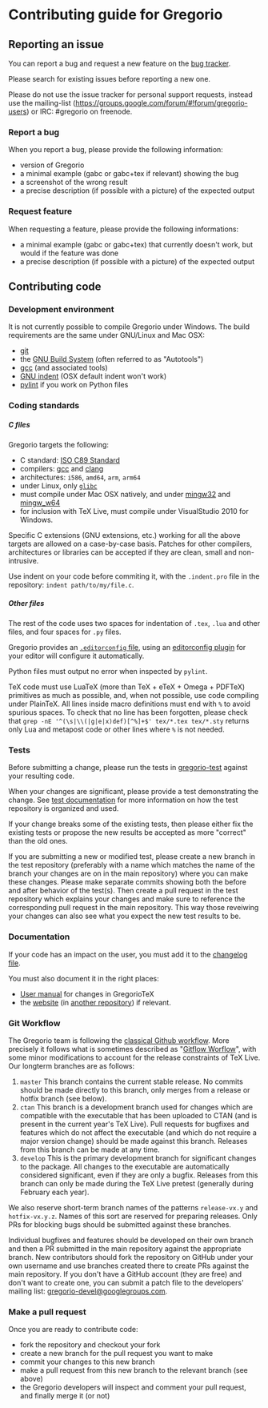# Contributing guide for Gregorio

## Reporting an issue

You can report a bug and request a new feature on the [bug tracker](https://github.com/gregorio-project/gregorio/issues).

Please search for existing issues before reporting a new one.

Please do not use the issue tracker for personal support requests, instead use the mailing-list (https://groups.google.com/forum/#!forum/gregorio-users) or IRC: #gregorio on freenode.

### Report a bug

When you report a bug, please provide the following information:

 * version of Gregorio
 * a minimal example (gabc or gabc+tex if relevant) showing the bug
 * a screenshot of the wrong result
 * a precise description (if possible with a picture) of the expected output

### Request feature

When requesting a feature, please provide the following informations:

 * a minimal example (gabc or gabc+tex) that currently doesn't work, but would
   if the feature was done
 * a precise description (if possible with a picture) of the expected output

## Contributing code

### Development environment

It is not currently possible to compile Gregorio under Windows. The build requirements
are the same under GNU/Linux and Mac OSX:

 * [git](http://git-scm.com/)
 * the [GNU Build System](http://www.gnu.org/software/automake/manual/html_node/GNU-Build-System.html#GNU-Build-System) (often referred to as "Autotools")
 * [gcc](https://gcc.gnu.org/) (and associated tools)
 * [GNU indent](https://www.gnu.org/software/indent/) (OSX default indent won't work)
 * [pylint](http://www.pylint.org/) if you work on Python files

### Coding standards

##### C files

Gregorio targets the following:

 * C standard: [ISO C89 Standard](http://en.wikipedia.org/wiki/ANSI_C#C89)
 * compilers: [gcc](https://gcc.gnu.org/) and [clang](http://clang.llvm.org/)
 * architectures: `i586`, `amd64`, `arm`, `arm64`
 * under Linux, only [`glibc`](http://www.gnu.org/software/libc/)
 * must compile under Mac OSX natively, and under [mingw32](http://www.mingw.org/) and [mingw_w64](https://sourceforge.net/projects/mingw-w64/)
 * for inclusion with TeX Live, must compile under VisualStudio 2010 for Windows.

Specific C extensions (GNU extensions, etc.) working for all the above targets are allowed on a case-by-case basis. Patches for other compilers, architectures or libraries can be accepted if they are clean, small and non-intrusive.

Use indent on your code before commiting it, with the `.indent.pro` file in the repository: `indent path/to/my/file.c`.

##### Other files

The rest of the code uses two spaces for indentation of `.tex`, `.lua` and other files, and four spaces for `.py` files.

Gregorio provides an [`.editorconfig` file](../.editorconfig), using an [editorconfig plugin](http://editorconfig.org/#download) for your editor will configure it automatically.

Python files must output no error when inspected by `pylint`.

TeX code must use LuaTeX (more than TeX + eTeX + Omega + PDFTeX) primitives as much as possible, and, when not possible, use code compiling under PlainTeX. All lines inside macro definitions must end with `%` to avoid spurious spaces. To check that no line has been forgotten, please check that `grep -nE '^(\s|\\(|g|e|x)def)[^%]+$' tex/*.tex tex/*.sty` returns only Lua and metapost code or other lines where `%` is not needed.

### Tests

Before submitting a change, please run the tests in [gregorio-test](gregorio-project/gregorio-test) against your resulting code.

When your changes are significant, please provide a test demonstrating the change. See [test documentation](https://github.com/gregorio-project/gregorio-test/blob/master/README.md) for more information on how the test repository is organized and used.

If your change breaks some of the existing tests, then please either fix the existing tests or propose the new results be accepted as more "correct" than the old ones.

If you are submitting a new or modified test, please create a new branch in the test repository (preferably with a name which matches the name of the branch your changes are on in the main repository) where you can make these changes.  Please make separate commits showing both the before and after behavior of the test(s).  Then create a pull request in the test repository which explains your changes and make sure to reference the corresponding pull request in the main repository.  This way those reveiwing your changes can also see what you expect the new test results to be.

### Documentation

If your code has an impact on the user, you must add it to the [changelog file](CHANGELOG.md).

You must also document it in the right places:

 * [User manual](doc/) for changes in GregorioTeX
 * the [website](http://gregorio-project.github.io/) (in [another repository](https://github.com/gregorio-project/gregorio-project.github.io)) if relevant.

### Git Workflow

The Gregorio team is following the [classical Github workflow](https://guides.github.com/introduction/flow/). More precisely it follows what is sometimes described as "[Gitflow Worflow](https://www.atlassian.com/git/tutorials/comparing-workflows/gitflow-workflow)", with some minor modifications to account for the release constraints of TeX Live.  Our longterm branches are as follows:

1. `master`
This branch contains the current stable release.  No commits should be made directly to this branch, only merges from a release or hotfix branch (see below).
2. `ctan`
This branch is a development branch used for changes which are compatible with the executable that has been uploaded to CTAN (and is present in the current year's TeX Live).  Pull requests for bugfixes and features which do not affect the executable (and which do not require a major version change) should be made against this branch.  Releases from this branch can be made at any time.
3. `develop`
This is the primary development branch for significant changes to the package.  All changes to the executable are automatically considered significant, even if they are only a bugfix.  Releases from this branch can only be made during the TeX Live pretest (generally during February each year).

We also reserve short-term branch names of the patterns `release-vx.y` and `hotfix-vx.y.z`.  Names of this sort are reserved for preparing releases.  Only PRs for blocking bugs should be submitted against these branches.

Individual bugfixes and features should be developed on their own branch and then a PR submitted in the main repository against the appropriate branch.  New contributors should fork the repository on GitHub under your own username and use branches created there to create PRs against the main repository.  If you don't have a GitHub account (they are free) and don't want to create one, you can submit a patch file to the developers' mailing list: gregorio-devel@googlegroups.com.

### Make a pull request

Once you are ready to contribute code:

 * fork the repository and checkout your fork
 * create a new branch for the pull request you want to make
 * commit your changes to this new branch
 * make a pull request from this new branch to the relevant branch (see above)
 * the Gregorio developers will inspect and comment your pull request, and finally merge it (or not)
